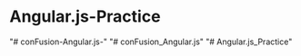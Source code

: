 # Angular.js-Practice
"# conFusion-Angular.js-" 
"# conFusion_Angular.js" 
"# Angular.js_Practice" 
